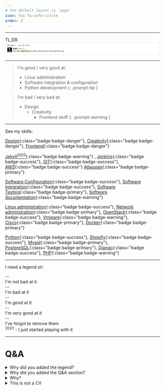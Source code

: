 ```yaml
---
# the default layout is 'page'
icon: fas fa-info-circle
order: 2
---
```


***

TL;DR
![About me](/assets/img/superman.png)

***

> I'm good / very good at:
>
> - Linux administration
> - Software integration & configuration
> - Python development
{: .prompt-tip }

> I'm bad / very bad at:
>
> - Design
>	+ Creativity
>		* Frontend stuff
{: .prompt-warning }

***

See my skills:

[Design](#/tags/design){:class="badge badge-danger"},
[Creativity](#/tags/design){:class="badge badge-danger"},
[Frontend](#/tags/design){:class="badge badge-danger"}

[Jekyll<sup>2023</sup>](/tags/jekyll){:class="badge badge-warning"} ,
[Jenkins](#/tags/jenkins){:class="badge badge-success"},
[GIT](#/tags/git){:class="badge badge-success"},
[AWS](#/tags/aws){:class="badge badge-success"}
[Atlassian](#/tags/atlassian){:class="badge badge-primary"}

[Software Configuration](#/tags/configuration){:class="badge badge-success"},
[Software Integration](#/tags/configuration){:class="badge badge-success"},
[Software Testing](#/tags/testing){:class="badge badge-primary"},
[Software documentation](#/tags/other){:class="badge badge-warning"}


[Linux administration](#/tags/linux){:class="badge badge-success"},
[Network administration](#/tags/network){:class="badge badge-primary"},
[OpenStack](#/tags/openstack){:class="badge badge-success"},
[Vmware](#/tags/vmware){:class="badge badge-warning"},
[Cisco](#/tags/network){:class="badge badge-primary"},
[Docker](#/tags/docker){:class="badge badge-primary"}

[Python](#/tags/python){:class="badge badge-success"},
[Shopify](#/tags/shopify){:class="badge badge-success"},
[Mysql](#/tags/mysql){:class="badge badge-primary"},
[PostgreSQL](#/tags/postgresql){:class="badge badge-primary"},
[Django](#/tags/django){:class="badge badge-success"},
[PHP](#/tags/php){:class="badge badge-warning"}

***

I need a legend sir:

<div><div class="badge badge-warning">--</div> I'm not bad at it</div>
<div><div class="badge badge-danger">--</div> I'm bad at it</div>
<div><div class="badge badge-info">--</div> I'm good at it</div>
<div><div class="badge badge-success">--</div> I'm very good at it</div>
<div><div class="badge badge-default">--</div> I've forgot to remove them</div>
<div><sup>2023</sup> - I just started playing with it</div>

***
# Q&A

<details>
	<summary>Why did you added the legend?</summary>
	To better understand my skill levels.
</details>

<details>
	<summary>Why did you added the Q&A section?</summary>
	To better understand my skill levels.
</details>

<details>
	<summary>Why?</summary>
	Why not?
</details>

<details>
	<summary>This is not a CV</summary>
	It is not.
</details>
